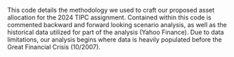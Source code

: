 This code details the methodology we used to craft our proposed asset allocation for the 2024 TIPC assignment.
Contained within this code is commented backward and forward looking scenario analysis, as well as the historical data utilized for part of the analysis (Yahoo Finance). Due to data limitations, our analysis begins where data is heavily populated before the Great Financial Crisis (10/2007).
